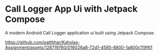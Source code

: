 # Call Logger App Ui with Jetpack Compose
A modern Android Call Logger application ui built using Jetpack Compose. 

https://github.com/patthhar/Kaholas-Assignment/assets/128719760/016026a8-72d1-4585-8800-1a800c119f61
